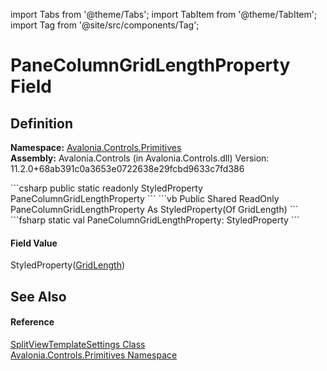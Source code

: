 import Tabs from '@theme/Tabs'; 
import TabItem from '@theme/TabItem'; 
import Tag from '@site/src/components/Tag'; 

# PaneColumnGridLengthProperty Field




## Definition
**Namespace:** <a href="N_Avalonia_Controls_Primitives">Avalonia.Controls.Primitives</a>  
**Assembly:** Avalonia.Controls (in Avalonia.Controls.dll) Version: 11.2.0+68ab391c0a3653e0722638e29fcbd9633c7fd386

<Tabs groupId="api-code-preview">
<TabItem value="csharp" label="C#">
```csharp
public static readonly StyledProperty<GridLength> PaneColumnGridLengthProperty
```
</TabItem>
<TabItem value="vb" label="VB">
```vb
Public Shared ReadOnly PaneColumnGridLengthProperty As StyledProperty(Of GridLength)
```
</TabItem>
<TabItem value="fsharp" label="F#">
```fsharp
static val PaneColumnGridLengthProperty: StyledProperty<GridLength>
```
</TabItem>
</Tabs>



#### Field Value
StyledProperty(<a href="T_Avalonia_Controls_GridLength">GridLength</a>)

## See Also


#### Reference
<a href="T_Avalonia_Controls_Primitives_SplitViewTemplateSettings">SplitViewTemplateSettings Class</a>  
<a href="N_Avalonia_Controls_Primitives">Avalonia.Controls.Primitives Namespace</a>  
